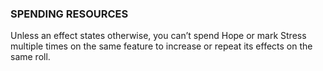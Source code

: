 ### SPENDING RESOURCES
Unless an effect states otherwise, you can’t spend Hope or mark Stress multiple times on the same feature to increase or repeat its effects on the same roll.  